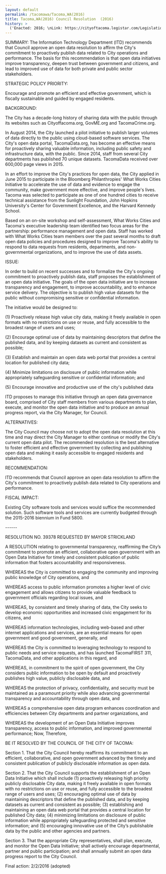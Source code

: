 ```yaml
---
layout: default
permalink: /tacomawa/Tacoma,WA(2016)
title: Tacoma,WA(2016) Council Resolution  (2016)
history: >
  ('Enacted: 2016; \nLink: https://cityoftacoma.legistar.com/LegislationDetail.aspx?ID=2558873=754BE35D-0C23-421D-8CA0-62D244FD2368==; \nMeans: Council Resolution',)
---
```


<p>SUMMARY: The Information Technology Department (lTD) recommends that Council approve an open data resolution to affirm the City's commitment to proactively publish data related to City operations and performance. The basis for this recommendation is that open data initiatives improve transparency, deepen trust between government and citizens, and lead to improved use of data for both private and public sector stakeholders. </p>
<p>STRATEGIC POLICY PRIORITY:</p>
<p>Encourage and promote an efficient and effective government, which is fiscally sustainable and guided by engaged residents.</p>
<p>BACKGROUND:</p>
<p>The City has a decade-long history of sharing data with the public through its websites such as Cityoffacoma.org, GovME.org and TacomaCrime.org.</p>
<p>In August 2014, the City launched a pilot initiative to publish larger volumes of data directly to the public using cloud-based software services. The City's open data portal, TacomaData.org, has become an effective means for proactively sharing valuable information, including public safety and infrastructure data, with the public. Since 2014, staff from several City departments has published 70 unique datasets. TacomaData received over 600,000 page views in 2015.</p>
<p>In an effort to improve the City's practices for open data, the City applied in June 2015 to participate in the Bloomberg Philanthropies' What Works Cities Initiative to accelerate the use of data and evidence to engage the community, make government more effective, and improve people's lives. Tacoma was selected to participate as one of one hundred cities to receive technical assistance from the Sunlight Foundation, John Hopkins University's Center for Government Excellence, and the Harvard Kennedy School.</p>
<p>Based on an on-site workshop and self-assessment, What Works Cities and Tacoma's executive leadership team identified two focus areas for the partnership: performance management and open data. Staff has worked with What Works Cities team members over the past several months to draft open data policies and procedures designed to improve Tacoma's ability to respond to data requests from residents, departments, and non-governmental organizations, and to improve the use of data assets.</p>
<p>ISSUE:</p>
<p>In order to build on recent successes and to formalize the City's ongoing commitment to proactively publish data, staff proposes the establishment of an open data initiative. The goals of the open data initiative are to increase transparency and engagement, to improve accountability, and to enhance service delivery. The objective is to publish high value datasets for the public without compromising sensitive or confidential information.</p>
<p>The initiative would be designed to:</p>
<p>(1) Proactively release high value city data, making it freely available in open formats with no restrictions on use or reuse, and fully accessible to the broadest range of users and uses;</p>
<p>(2) Encourage optimal use of data by maintaining descriptors that define the published data, and by keeping datasets as current and consistent as possible;</p>
<p>(3) Establish and maintain an open data web portal that provides a central location for published city data;</p>
<p>(4) Minimize limitations on disclosure of public information while appropriately safeguarding sensitive or confidential information; and</p>
<p>(5) Encourage innovative and productive use of the city's published data</p>
<p>ITD proposes to manage this initiative through an open data governance board, comprised of City staff members from various departments to plan, execute, and monitor the open data initiative and to produce an annual progress report, via the City Manager, for Council.</p>
<p>ALTERNATIVES:</p>
<p>The City Council may choose not to adopt the open data resolution at this time and may direct the City Manager to either continue or modify the City's current open data pilot. The recommended resolution is the best alternative to foster efficient and effective government by collecting and publishing open data and making it easily accessible to engaged residents and stakeholders.</p>
<p>RECOMMENDATION:</p>
<p>ITD recommends that Council approve an open data resolution to affirm the City's commitment to proactively publish data related to City operations and performance.</p>
<p>FISCAL IMPACT:</p>
<p>Existing City software tools and services would suffice the recommended solution. Such software tools and services are currently budgeted through the 2015-2016 biennium in Fund 5800.</p>
<p>------</p>
<p>RESOLUTION NO. 39378 REQUESTED BY MAYOR STRICKLAND</p>
<p>A RESOLUTION relating to governmental transparency, reaffirming the City’s commitment to promote an efficient, collaborative open government with an Open Data Initiative for timely and consistent publication of public information that fosters accountability and responsiveness.</p>
<p>WHEREAS the City is committed to engaging the community and improving public knowledge of City operations, and</p>
<p>WHEREAS access to public information promotes a higher level of civic engagement and allows citizens to provide valuable feedback to government officials regarding local issues, and</p>
<p>WHEREAS, by consistent and timely sharing of data, the City seeks to develop economic opportunities and increased civic engagement for its citizens, and</p>
<p>WHEREAS information technologies, including web-based and other internet applications and services, are an essential means for open government and good government, generally, and</p>
<p>WHEREAS the City is committed to leveraging technology to respond to public needs and service requests, and has launched TacomaFIRST 311, TacomaData, and other applications in this regard, and</p>
<p>WHEREAS, in commitment to the spirit of open government, the City considers public information to be open by default and proactively publishes high value, publicly disclosable data, and</p>
<p>WHEREAS the protection of privacy, confidentiality, and security must be maintained as a paramount priority while also advancing governmental transparency and accountability through open data, and</p>
<p>WHEREAS a comprehensive open data program enhances coordination and efficiencies between City departments and partner organizations, and</p>
<p>WHEREAS the development of an Open Data Initiative improves transparency, access to public information, and improved governmental performance; Now, Therefore,</p>
<p>BE IT RESOLVED BY THE COUNCIL OF THE CITY OF TACOMA:</p>
<p>Section 1. That the City Council hereby reaffirms its commitment to an efficient, collaborative, and open government advanced by the timely and consistent publication of publicly disclosable information as open data.</p>
<p>Section 2. That the City Council supports the establishment of an Open Data Initiative which shall include (1) proactively releasing high priority publicly disclosable City data, making it freely available in open formats with no restrictions on use or reuse, and fully accessible to the broadest range of users and uses; (2) encouraging optimal use of data by maintaining descriptors that define the published data, and by keeping datasets as current and consistent as possible; (3) establishing and maintaining an open data web portal that provides a central location for published City data; (4) minimizing limitations on disclosure of public information while appropriately safeguarding protected and sensitive information; and (5) encouraging innovative use of the City’s publishable data by the public and other agencies and partners.</p>
<p>Section 3. That the appropriate City representatives, shall plan, execute, and monitor the Open Data Initiative; shall actively encourage departmental, partner and public participation; and shall annually submit an open data progress report to the City Council.</p>
<p>Final action: 2/2/2016 (adopted)</p>